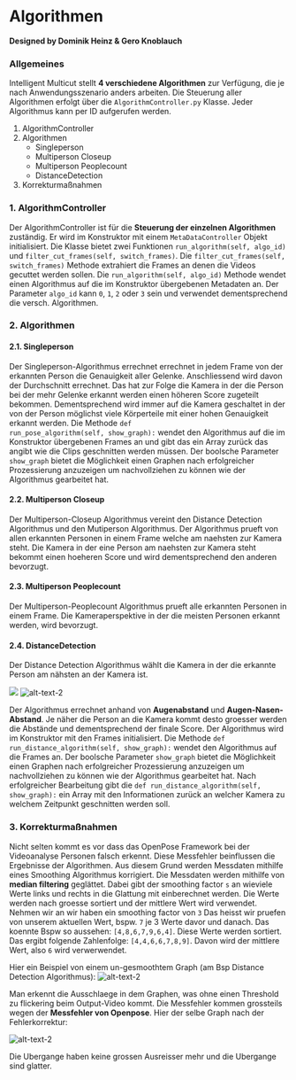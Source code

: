 # Algorithmen   
<b>Designed by Dominik Heinz & Gero Knoblauch</b>

### Allgemeines
Intelligent Multicut stellt <b>4 verschiedene Algorithmen</b> zur Verfügung, die je nach Anwendungsszenario anders arbeiten. Die Steuerung aller Algorithmen erfolgt über die <code>AlgorithmController.py</code> Klasse. Jeder Algorithmus kann per ID aufgerufen werden.

1. AlgorithmController
2. Algorithmen
   * Singleperson
   * Multiperson Closeup
   * Multiperson Peoplecount
   * DistanceDetection  
3. Korrekturmaßnahmen

### 1. AlgorithmController 

Der AlgorithmController ist für die <b>Steuerung der einzelnen Algorithmen</b> zuständig.
Er wird im Konstruktor mit einem <code>MetaDataController</code> Objekt initialisiert.
Die Klasse bietet zwei Funktionen <code>run_algorithm(self, algo_id)</code> und <code>filter_cut_frames(self, switch_frames)</code>.
Die <code>filter_cut_frames(self, switch_frames)</code> Methode extrahiert die Frames an denen die Videos gecuttet werden sollen.
Die <code>run_algorithm(self, algo_id)</code> Methode wendet einen Algorithmus auf die im Konstruktor übergebenen Metadaten an. Der Parameter <code>algo_id</code> kann <code>0</code>, <code>1</code>, <code>2</code> oder <code>3</code> sein und verwendet dementsprechend die versch. Algorithmen.

### 2. Algorithmen

#### 2.1. Singleperson

Der Singleperson-Algorithmus errechnet errechnet in jedem Frame von der erkannten Person die Genauigkeit aller Gelenke.
Anschliessend wird davon der Durchschnitt errechnet. Das hat zur Folge die Kamera in der die Person bei der mehr Gelenke erkannt werden einen höheren Score zugeteilt bekommen. Dementsprechend wird immer auf die Kamera geschaltet in der von der Person möglichst viele Körperteile mit einer hohen Genauigkeit erkannt werden.
Die Methode <code>def run_pose_algorithm(self, show_graph):</code> wendet den Algorithmus auf die im Konstruktor übergebenen Frames an und gibt das ein Array zurück das angibt wie die Clips geschnitten werden müssen.
Der boolsche Parameter <code>show_graph</code> bietet die Möglichkeit einen Graphen nach erfolgreicher Prozessierung anzuzeigen um nachvollziehen zu können wie der Algorithmus gearbeitet hat.

#### 2.2. Multiperson Closeup

Der Multiperson-Closeup Algorithmus vereint den Distance Detection Algorithmus und den Mutiperson Algorithmus.
Der Algorithmus prueft von allen erkannten Personen in einem Frame welche am naehsten zur Kamera steht.
Die Kamera in der eine Person am naehsten zur Kamera steht bekommt einen hoeheren Score und wird dementsprechend den anderen bevorzugt.

#### 2.3. Multiperson Peoplecount

Der Multiperson-Peoplecount Algorithmus prueft alle erkannten Personen in einem Frame. Die Kameraperspektive in der die meisten Personen erkannt werden, wird bevorzugt.

#### 2.4. DistanceDetection

Der Distance Detection Algorithmus wählt die Kamera in der die erkannte Person am nähsten an der Kamera ist.

<img src="Distance1.gif?raw=true"> ![alt-text-2](https://i.imgur.com/aDejcoV.jpg)

Der Algorithmus errechnet anhand von <b>Augenabstand</b> und <b>Augen-Nasen-Abstand</b>.
Je näher die Person an die Kamera kommt desto groesser werden die Abstände und dementsprechend der finale Score.
Der Algorithmus wird im Konstruktor mit den Frames initialisiert.
Die Methode <code>def run_distance_algorithm(self, show_graph):</code> wendet den Algorithmus auf die Frames an.
Der boolsche Parameter <code>show_graph</code> bietet die Möglichkeit einen Graphen nach erfolgreicher Prozessierung anzuzeigen um nachvollziehen zu können wie der Algorithmus gearbeitet hat.
Nach erfolgreicher Bearbeitung gibt die <code>def run_distance_algorithm(self, show_graph):</code> ein Array mit den Informationen zurück an welcher Kamera zu welchem Zeitpunkt geschnitten werden soll.

### 3. Korrekturmaßnahmen

Nicht selten kommt es vor dass das OpenPose Framework bei der Videoanalyse Personen falsch erkennt. Diese Messfehler beinflussen die Ergebnisse der Algorithmen. 
Aus diesem Grund werden Messdaten mithilfe eines Smoothing Algorithmus korrigiert.
Die Messdaten werden mithilfe von <b>median filtering</b> geglättet.
Dabei gibt der smoothing factor <code>s</code> an wieviele Werte links und rechts in die Glattung mit einberechnet werden.
Die Werte werden nach groesse sortiert und der mittlere Wert wird verwendet.
Nehmen wir an wir haben ein smoothing factor von <code>3</code>
Das heisst wir pruefen von unserem aktuellen Wert, bspw. <code>7</code> je 3 Werte davor und danach.
Das koennte Bspw so aussehen: <code>[4,8,6,7,9,6,4]</code>. Diese Werte werden sortiert. Das ergibt folgende Zahlenfolge:
<code>[4,4,6,6,7,8,9]</code>. Davon wird der mittlere Wert, also <code>6</code> wird verwerwendet.

Hier ein Beispiel von einem un-gesmoothtem Graph (am Bsp Distance Detection Algorithmus):
![alt-text-2](https://i.imgur.com/mniifra.jpg)

Man erkennt die Ausschlaege in dem Graphen, was ohne einen Threshold zu flickering beim Output-Video kommt.
Die Messfehler kommen grossteils wegen der <b>Messfehler von Openpose</b>.
Hier der selbe Graph nach der Fehlerkorrektur:

![alt-text-2](https://i.imgur.com/NC5ECoW.jpg)

Die Ubergange haben keine grossen Ausreisser mehr und die Ubergange sind glatter.
